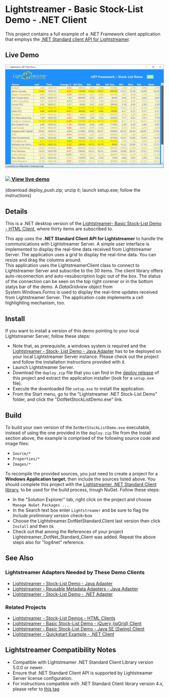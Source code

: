 # Lightstreamer - Basic Stock-List Demo - .NET Client

<!-- START DESCRIPTION lightstreamer-example-stocklist-client-dotnet -->

This project contains a full example of a .NET Framework client application that employs the [.NET Standard client API for Lightstreamer](https://lightstreamer.com/temp/temp_dotnet_unified_docs/).

## Live Demo

[![screenshot](screen_dotnet_large.png)](https://demos.lightstreamer.com/DotNetDemo/deploy_push.zip)<br>
### [![](http://demos.lightstreamer.com/site/img/play.png) View live demo](https://demos.lightstreamer.com/DotNetDemo/deploy_push.zip)<br>
(download deploy_push.zip; unzip it; launch setup.exe; follow the instructions)

## Details

This is a .NET desktop version of the [Lightstreamer- Basic Stock-List Demo - HTML Client](https://github.com/Lightstreamer/Lightstreamer-example-Stocklist-client-javascript#basic-stock-list-demo---html-client), where thirty items are subscribed to.<br>

This app uses the <b>.NET Standard Client API for Lightstreamer</b> to handle the communications with Lightstreamer Server. A simple user interface is implemented to display the real-time data received from Lightstreamer Server.
The application uses a grid to display the real-time data. You can resize and drag the columns around.
<br>
This application uses the LightstreamerClient class to connect to Lightstreamer Server and subscribe to the 30 items. The client library offers auto-reconnection and auto-resubscription logic out of the box. The status of the connection can be seen on the top right corener or in the bottom statys bar of the demo. 
A *DataGridview* object from System.Windows.Forms is used to display the real-time updates received from Lightstreamer Server. The application code implements a cell highlighting mechanism, too.
<!-- END DESCRIPTION lightstreamer-example-stocklist-client-dotnet -->

## Install 

If you want to install a version of this demo pointing to your local Lightstreamer Server, follow these steps:

* Note that, as prerequisite, a windows system is required and the [Lightstreamer - Stock- List Demo - Java Adapter](https://github.com/Lightstreamer/Lightstreamer-example-Stocklist-adapter-java) has to be deployed on your local Lightstreamer Server instance. Please check out the project and follow the installation instructions provided with it.
* Launch Lightstreamer Server.
* Download the `deploy.zip` file that you can find in the [deploy release](https://github.com/Lightstreamer/Lightstreamer-example-StockList-client-dotnet/releases) of this project and extract the application installer (look for a `setup.exe` file).
* Execute the downloaded file `setup.exe` to install the application.
* From the Start menu, go to the "Lightstreamer .NET Stock-List Demo" folder, and click the "DotNetStockListDemo.exe" link.

## Build


To build your own version of the `DotNetStockListDemo.exe` executable, instead of using the one provided in the `deploy.zip` file from the Install section above, the example is comprised of the following source code and image files:
* `Source/*`
* `Properties/*`
* `Images/*`

To recompile the provided sources, you just need to create a project for a <b>Windows Application target</b>, then include the sources listed above.
You should complete this project with the [Lightstreamer .NET Standard Client library](https://www.nuget.org/packages/Lightstreamer.DotNetStandard.Client/5.0.0-beta), to be used for the build process, trough NuGet. Follow these steps:
  - In the "Solution Explorer" tab, right click on the project and choose `Manage NuGet Packages ...`
  - In the Search text box enter `Lightstreamer` and be sure to flag the *Include preliminary version* check-box
  - Choose the Lightstreamer.DotNetStandard.Client last version then click `Install` and then `Ok`
  - Check out that among the References of your project Lightstreamer_DotNet_Standard_Client was added.
Repeat the above steps also for "log4net" reference.

## See Also

### Lightstreamer Adapters Needed by These Demo Clients
<!-- START RELATED_ENTRIES -->

* [Lightstreamer - Stock-List Demo - Java Adapter](https://github.com/Lightstreamer/Lightstreamer-example-Stocklist-adapter-java)
* [Lightstreamer - Reusable Metadata Adapters - Java Adapter](https://github.com/Lightstreamer/Lightstreamer-example-ReusableMetadata-adapter-java)
* [Lightstreamer - Stock-List Demo - .NET Adapter](https://github.com/Lightstreamer/Lightstreamer-example-StockList-adapter-dotnet)

<!-- END RELATED_ENTRIES -->
### Related Projects

* [Lightstreamer - Stock-List Demos - HTML Clients](https://github.com/Lightstreamer/Lightstreamer-example-Stocklist-client-javascript)
* [Lightstreamer - Basic Stock-List Demo - jQuery (jqGrid) Client](https://github.com/Lightstreamer/Lightstreamer-example-StockList-client-jquery)
* [Lightstreamer - Basic Stock-List Demo - Java SE (Swing) Client](https://github.com/Lightstreamer/Lightstreamer-example-StockList-client-java)
* [Lightstreamer - Quickstart Example - .NET Client](https://github.com/Lightstreamer/Lightstreamer-example-Quickstart-client-dotnet)

## Lightstreamer Compatibility Notes

* Compatible with Lightstreamer .NET Standard Client Library version 5.0.0 or newer.
* Ensure that .NET Standard Client API is supported by Lightstreamer Server license configuration.
* For instructions compatible with .NET Standard Client library version 4.x, please refer to [this tag](https://github.com/Lightstreamer/Lightstreamer-example-StockList-client-dotnet/tree/deploy2)